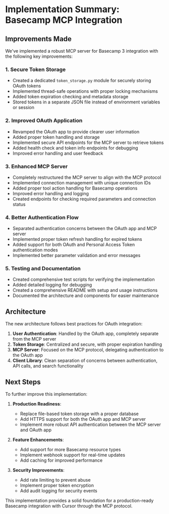 # Implementation Summary: Basecamp MCP Integration

## Improvements Made

We've implemented a robust MCP server for Basecamp 3 integration with the following key improvements:

### 1. Secure Token Storage

- Created a dedicated `token_storage.py` module for securely storing OAuth tokens
- Implemented thread-safe operations with proper locking mechanisms
- Added token expiration checking and metadata storage
- Stored tokens in a separate JSON file instead of environment variables or session

### 2. Improved OAuth Application

- Revamped the OAuth app to provide clearer user information
- Added proper token handling and storage
- Implemented secure API endpoints for the MCP server to retrieve tokens
- Added health check and token info endpoints for debugging
- Improved error handling and user feedback

### 3. Enhanced MCP Server

- Completely restructured the MCP server to align with the MCP protocol
- Implemented connection management with unique connection IDs
- Added proper tool action handling for Basecamp operations
- Improved error handling and logging
- Created endpoints for checking required parameters and connection status

### 4. Better Authentication Flow

- Separated authentication concerns between the OAuth app and MCP server
- Implemented proper token refresh handling for expired tokens
- Added support for both OAuth and Personal Access Token authentication modes
- Implemented better parameter validation and error messages

### 5. Testing and Documentation

- Created comprehensive test scripts for verifying the implementation
- Added detailed logging for debugging
- Created a comprehensive README with setup and usage instructions
- Documented the architecture and components for easier maintenance

## Architecture

The new architecture follows best practices for OAuth integration:

1. **User Authentication**: Handled by the OAuth app, completely separate from the MCP server
2. **Token Storage**: Centralized and secure, with proper expiration handling
3. **MCP Server**: Focused on the MCP protocol, delegating authentication to the OAuth app
4. **Client Library**: Clean separation of concerns between authentication, API calls, and search functionality

## Next Steps

To further improve this implementation:

1. **Production Readiness**:
   - Replace file-based token storage with a proper database
   - Add HTTPS support for both the OAuth app and MCP server
   - Implement more robust API authentication between the MCP server and OAuth app

2. **Feature Enhancements**:
   - Add support for more Basecamp resource types
   - Implement webhook support for real-time updates
   - Add caching for improved performance

3. **Security Improvements**:
   - Add rate limiting to prevent abuse
   - Implement proper token encryption
   - Add audit logging for security events

This implementation provides a solid foundation for a production-ready Basecamp integration with Cursor through the MCP protocol. 